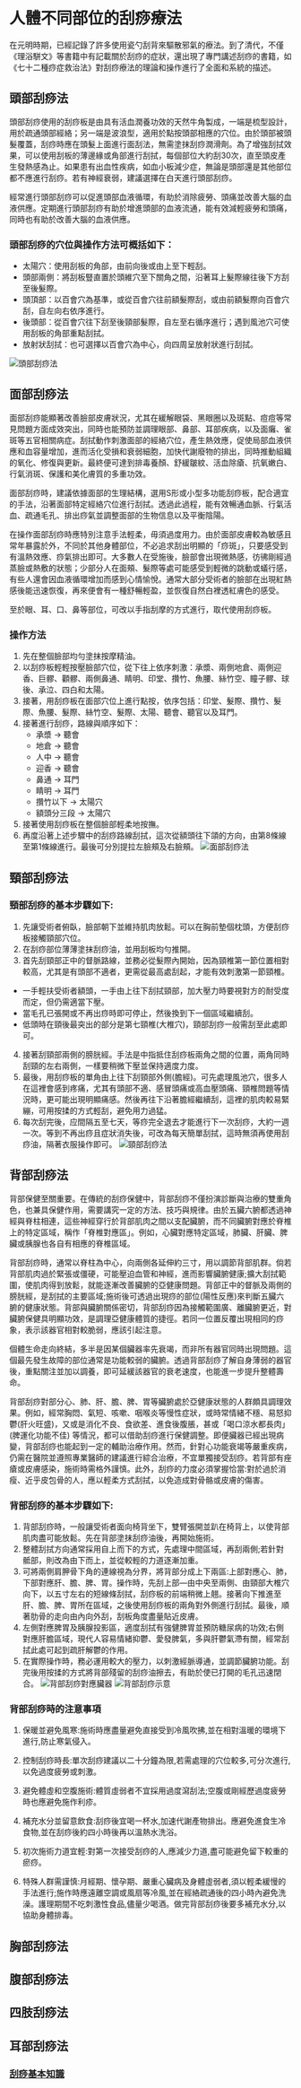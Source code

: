 # 人體不同部位的刮痧療法
在元明時期，已經記錄了許多使用瓷勺刮背來驅散邪氣的療法。到了清代，不僅《理浴駢文》等書籍中有記載關於刮痧的症狀，還出現了專門講述刮痧的書籍，如《七十二種痧症救治法》對刮痧療法的理論和操作進行了全面和系統的描述。

## 頭部刮痧法

頭部刮痧使用的刮痧板是由具有活血潤養功效的天然牛角製成，一端是梳型設計，用於疏通頭部經絡；另一端是波浪型，適用於點按頭部相應的穴位。由於頭部被頭髮覆蓋，刮痧時應在頭髮上面進行面刮法，無需塗抹刮痧潤滑劑。為了增強刮拭效果，可以使用刮板的薄邊緣或角部進行刮拭，每個部位大約刮30次，直至頭皮產生發熱感為止。如果患有出血性疾病，如血小板減少症，無論是頭部還是其他部位都不應進行刮痧。若有神經衰弱，建議選擇在白天進行頭部刮痧。

經常進行頭部刮痧可以促進頭部血液循環，有助於消除疲勞、頭痛並改善大腦的血液供應。定期進行頭部刮痧有助於增進頭部的血液流通，能有效減輕疲勞和頭痛，同時也有助於改善大腦的血液供應。

### 頭部刮痧的穴位與操作方法可概括如下：
- 太陽穴：使用刮板的角部，由前向後或由上至下輕刮。
- 頭部兩側：將刮板豎直置於頭維穴至下關角之間，沿著耳上髮際線往後下方刮至後髮際。
- 頭頂部：以百會穴為基準，或從百會穴往前額髮際刮，或由前額髮際向百會穴刮，自左向右依序進行。
- 後頭部：從百會穴往下刮至後頸部髮際，自左至右循序進行；遇到風池穴可使用刮板的角部重點刮拭。
- 放射狀刮拭：也可選擇以百會穴為中心，向四周呈放射狀進行刮拭。

![頭部刮痧法](images/111223111941.jpg)

## 面部刮痧法

面部刮痧能顯著改善臉部皮膚狀況，尤其在緩解眼袋、黑眼圈以及斑點、痘痘等常見問題方面成效突出，同時也能預防並調理眼部、鼻部、耳部疾病，以及面癱、雀斑等五官相關病症。刮拭動作刺激面部的經絡穴位，產生熱效應，促使局部血液供應和血容量增加，進而活化受損和衰弱細胞，加快代謝廢物的排出，同時推動組織的氧化、修復與更新。最終便可達到排毒養顏、舒緩皺紋、活血除瘡、抗氧嫩白、行氣消斑、保護和美化膚質的多重功效。

面部刮痧時，建議依據面部的生理結構，選用S形或小型多功能刮痧板，配合適宜的手法，沿著面部特定經絡穴位進行刮拭。透過此過程，能有效暢通血脈、行氣活血、疏通毛孔、排出痧氣並調整面部的生物信息以及平衡陰陽。

在操作面部刮痧時應特別注意手法輕柔，毋須過度用力。由於面部皮膚較為敏感且常年暴露於外，不同於其他身體部位，不必追求刮出明顯的「痧斑」，只要感受到有溫熱效應、痧氣排出即可。大多數人在受施後，臉部會出現微熱感，彷彿剛經過蒸臉或熱敷的狀態；少部分人在面頰、髮際等處可能感受到輕微的跳動或蟻行感，有些人還會因血液循環增加而感到心情愉悅。通常大部分受術者的臉部在出現紅熱感後能迅速恢復，再來便會有一種舒暢輕盈，並恢復自然白裡透紅膚色的感受。

至於眼、耳、口、鼻等部位，可改以手指刮摩的方式進行，取代使用刮痧板。
### 操作方法

1. 先在整個臉部均勻塗抹按摩精油。
2. 以刮痧板輕輕按壓臉部穴位，從下往上依序刺激：承漿、兩側地倉、兩側迎香、巨髎、顴髎、兩側鼻通、睛明、印堂、攢竹、魚腰、絲竹空、瞳子髎、球後、承泣、四白和太陽。
3. 接著，用刮痧板在面部穴位上進行點按，依序包括：印堂、髮際、攢竹、髮際、魚腰、髮際、絲竹空、髮際、太陽、聽會、聽官以及耳門。
4. 接著進行刮痧，路線與順序如下：
	- 承漿 → 聽會
	- 地倉 → 聽會
	- 人中 → 聽會
	- 迎香 → 聽會
	- 鼻通 → 耳門
	- 睛明 → 耳門
	- 攢竹以下 → 太陽穴
	- 額頭分三段 → 太陽穴
5. 接著使用刮痧板在整個臉部輕柔地按撫。
6. 再度沿著上述步驟中的刮痧路線刮拭，這次從額頭往下頜的方向，由第8條線至第1條線進行。最後可分別提拉左臉頰及右臉頰。
![面部刮痧法](images/20220417195632_711.png)

## 頸部刮痧法
### 頸部刮痧的基本步驟如下:
1. 先讓受術者俯臥，臉部朝下並維持肌肉放鬆。可以在胸前墊個枕頭，方便刮痧板接觸頸部穴位。
2. 在刮痧部位薄薄塗抹刮痧油，並用刮板均勻推開。
3. 首先刮頸部正中的督脈路線，並務必從髮際內開始，因為頸椎第一節位置相對較高，尤其是有頭部不適者，更需從最高處刮起，才能有效刺激第一節頸椎。
 - 一手輕扶受術者額頭，一手由上往下刮拭頸部，加大壓力時要視對方的耐受度而定，但仍需適當下壓。
 - 當毛孔已張開或不再出痧時即可停止，然後換到下一個區域繼續刮。
 - 低頭時在頸後最突出的部分是第七頸椎(大椎穴)，頸部刮痧一般需刮至此處即可。
4. 接著刮頸部兩側的膀胱經。手法是中指抵住刮痧板兩角之間的位置，兩角同時刮頸的左右兩側，一樣要稍微下壓並保持適度力度。
5. 最後，用刮痧板的單角由上往下刮頸部外側(膽經)。可先處理風池穴，很多人在這裡會感到疼痛，尤其有頭部不適、感冒頭痛或高血壓頭痛、頸椎問題等情況時，更可能出現明顯痛感。然後再往下沿著膽經繼續刮，這裡的肌肉較易緊繃，可用按揉的方式輕刮，避免用力過猛。
6. 每次刮完後，应間隔五至七天，等痧完全退去才能進行下一次刮痧，大約一週一次。等到不再出痧且症狀消失後，可改為每天簡單刮拭，這時無須再使用刮痧油，隔著衣服操作即可。
![頸部刮痧法](images/6c2e0002ffddf5c130a9.jpg)

## 背部刮痧法

背部保健至關重要。在傳統的刮痧保健中，背部刮痧不僅扮演診斷與治療的雙重角色，也兼具保健作用，需要講究一定的方法、技巧與規律。由於五臟六腑都透過神經與脊柱相連，這些神經穿行於背部肌肉之間以支配臟腑，而不同臟腑對應於脊椎上的特定區域，稱作「脊椎對應區」。例如，心臟對應特定區域，肺臟、肝臟、脾臟或胰腺也各自有相應的脊椎區域。

背部刮痧時，通常以脊柱為中心，向兩側各延伸約三寸，用以調節背部肌群。倘若背部肌肉過於緊張或僵硬，可能壓迫血管和神經，進而影響臟腑健康;擴大刮拭範圍，使肌肉得到放鬆，就能逐漸改善臟腑的亞健康問題。背部正中的督脈及兩側的膀胱經，是刮拭的主要區域;施術後可透過出現痧的部位(陽性反應)來判斷五臟六腑的健康狀態。背部與臟腑關係密切，背部刮痧因為接觸範圍廣、離臟腑更近，對臟腑保健具明顯功效，是調理亞健康體質的捷徑。若同一位置反覆出現相同的痧象，表示該器官相對較脆弱，應該引起注意。

個體生命走向終結，多半是因某個臟器率先衰竭，而非所有器官同時出現問題。這個最先發生故障的部位通常是功能較弱的臟腑。透過背部刮痧了解自身薄弱的器官後，重點關注並加以調養，即可延緩該器官的衰老速度，也能進一步提升整體壽命。

背部刮痧對部分心、肺、肝、膽、脾、胃等臟腑處於亞健康狀態的人群頗具調理效果。例如，經常胸悶、氣短、咳嗽、咽喉炎等慢性症狀，或時常情緒不穩、易怒抑鬱(肝火旺盛)，又或是消化不良、食欲差、進食後腹脹，甚或「喝口涼水都長肉」 (脾運化功能不佳) 等情況，都可以借助刮痧進行保健調整。即便臟器已經出現病變，背部刮痧也能起到一定的輔助治療作用。然而，針對心功能衰竭等嚴重疾病，仍需在醫院並遵照專業醫師的建議進行綜合治療，不宜單獨接受刮痧。若背部有痤瘡或皮膚感染，施術時需格外謹慎。此外，刮痧的力度必須掌握恰當:對於過於消瘦、近乎皮包骨的人，應以輕柔方式刮拭，以免造成對骨骼或皮膚的傷害。

### 背部刮痧的基本步驟如下:

1. 背部刮痧時，一般讓受術者面向椅背坐下，雙臂張開並趴在椅背上，以使背部肌肉盡可能放鬆。先在背部塗抹刮痧油後，再開始施術。
2. 整體刮拭方向通常採用自上而下的方式，先處理中間區域，再刮兩側;若針對骶部，則改為由下而上，並從較輕的力道逐漸加重。
3. 可將兩側肩胛骨下角的連線視為分界，將背部分成上下兩區:上部對應心、肺，下部對應肝、膽、脾、胃。操作時，先刮上部—由中央至兩側、由頸部大椎穴向下，以五寸左右的短線條刮拭，刮痧板的前端稍微上翹。接著向下推進至肝、膽、脾、胃所在區域，之後使用刮痧板的兩角對外側進行刮拭。最後，順著肋骨的走向由內向外刮，刮板角度盡量貼近皮膚。
4. 左側對應脾胃及胰腺投影區，適度刮拭有強健脾胃並預防糖尿病的功效;右側對應肝膽區域，現代人容易情緒抑鬱、愛發脾氣，多與肝鬱氣滯有關，經常刮拭此處可起到疏肝解鬱的作用。
5. 在實際操作時，務必運用較大的壓力，以刺激經脈導通，並調節臟腑功能。刮完後用按揉的方式將背部殘留的刮痧油擦去，有助於使已打開的毛孔迅速閉合。
![背部刮痧對應臟器](images/backguasa.jpg)
![背部刮痧示意](images/backguasa2.jpeg)

### 背部刮痧時的注意事項

1. 保暖並避免風寒:施術時應盡量避免直接受到冷風吹拂,並在相對溫暖的環境下進行,防止寒氣侵入。

2. 控制刮痧時長:單次刮痧建議以二十分鐘為限,若需處理的穴位較多,可分次進行,以免過度疲勞或刺激。

3. 避免體虛和空腹施術:體質虛弱者不宜採用過度瀉刮法;空腹或剛經歷過度疲勞時也應避免施作利疹。

4. 補充水分並留意飲食:刮痧後宜喝一杯水,加速代謝產物排出。應避免進食生冷食物,並在刮痧後約四小時後再以溫熱水洗浴。

5. 初次施術力道宜輕:對第一次接受刮痧的人,應減少力道,盡可能避免留下較重的瘀痧。

6. 特殊人群需謹慎:月經期、懷孕期、嚴重心臟病及身體虛弱者,須以輕柔緩慢的手法進行;施作時應遠離空調或風扇等冷風,並在經絡疏通後的四小時內避免洗澡。護理期間不吃刺激性食品,儘量少喝酒。做完背部刮痧後要多補充水分,以協助身體排毒。

## 胸部刮痧法

## 腹部刮痧法

## 四肢刮痧法

## 耳部刮痧法

### [刮痧基本知識](刮痧.md)																	